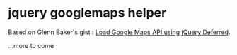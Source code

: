 # jquery googlemaps helper

Based on Glenn Baker's gist : [Load Google Maps API using jQuery Deferred](https://gist.github.com/828536).

...more to come